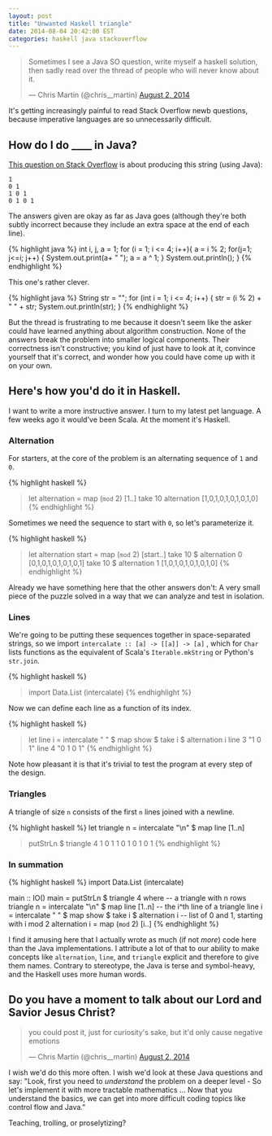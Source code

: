 ```yaml
---
layout: post
title: "Unwanted Haskell triangle"
date: 2014-08-04 20:42:00 EST
categories: haskell java stackoverflow
---
```


<blockquote class="twitter-tweet" lang="en"><p>Sometimes I see a Java SO
question, write myself a haskell solution, then sadly read over the thread of
people who will never know about it.</p>&mdash; Chris Martin (@chris__martin)
<a href="https://twitter.com/chris__martin/statuses/495434666623909889">August
2, 2014</a></blockquote>

It's getting increasingly painful to read Stack Overflow newb questions,
because imperative languages are so unnecessarily difficult.

## How do I do \_\_\_\_ in Java?

[This question on Stack Overflow][stackoverflow] is about producing this string
(using Java):

    1
    0 1
    1 0 1
    0 1 0 1

The answers given are okay as far as Java goes (although they're both subtly
incorrect because they include an extra space at the end of each line).

{% highlight java %}
int i, j, a = 1;
for (i = 1; i <= 4; i++){
    a = i % 2;
    for(j=1; j<=i; j++) {
        System.out.print(a+ " ");
        a = a ^ 1;
    }
    System.out.println();
}
{% endhighlight %}

This one's rather clever.

{% highlight java %}
String str = "";
for (int i = 1; i <= 4; i++) {
    str = (i % 2) + " " + str;
    System.out.println(str);
}
{% endhighlight %}

But the thread is frustrating to me because it doesn't seem like the asker
could have learned anything about algorithm construction. None of the answers
break the problem into smaller logical components. Their correctness isn't
constructive; you kind of just have to look at it, convince yourself that it's
correct, and wonder how you could have come up with it on your own.

## Here's how you'd do it in Haskell.

I want to write a more instructive answer. I turn to my latest pet language. A
few weeks ago it would've been Scala. At the moment it's Haskell.

### Alternation

For starters, at the core of the problem is an alternating sequence of `1` and
`0`.

{% highlight haskell %}
> let alternation = map (`mod` 2) [1..]
> take 10 alternation
[1,0,1,0,1,0,1,0,1,0]
{% endhighlight %}

Sometimes we need the sequence to start with `0`, so let's parameterize it.

{% highlight haskell %}
> let alternation start = map (`mod` 2) [start..]
> take 10 $ alternation 0
[0,1,0,1,0,1,0,1,0,1]
> take 10 $ alternation 1
[1,0,1,0,1,0,1,0,1,0]
{% endhighlight %}

Already we have something here that the other answers don't: A very small piece
of the puzzle solved in a way that we can analyze and test in isolation.

### Lines

We're going to be putting these sequences together in space-separated strings,
so we import `intercalate :: [a] -> [[a]] -> [a]` , which for `Char` lists
functions as the equivalent of Scala's `Iterable.mkString` or Python's
`str.join`.

{% highlight haskell %}
> import Data.List (intercalate)
{% endhighlight %}

Now we can define each line as a function of its index.

{% highlight haskell %}
> let line i = intercalate " " $ map show $ take i $ alternation i
> line 3
"1 0 1"
> line 4
"0 1 0 1"
{% endhighlight %}

Note how pleasant it is that it's trivial to test the program at every step of
the design.

### Triangles

A triangle of size `n` consists of the first `n` lines joined with a newline.

{% highlight haskell %}
let triangle n = intercalate "\n" $ map line [1..n]
> putStrLn $ triangle 4
1
0 1
1 0 1
0 1 0 1
{% endhighlight %}

### In summation

{% highlight haskell %}
import Data.List (intercalate)

main :: IO()
main = putStrLn $ triangle 4
  where
    -- a triangle with n rows
    triangle n = intercalate "\n" $ map line [1..n]
    -- the i^th line of a triangle
    line i = intercalate " " $ map show $ take i $ alternation i
    -- list of 0 and 1, starting with i mod 2
    alternation i = map (`mod` 2) [i..]
{% endhighlight %}

I find it amusing here that I actually wrote as much (if not *more*) code here
than the Java implementations. I attribute a lot of that to our ability to make
concepts like `alternation`, `line`, and `triangle` explicit and therefore to
give them names. Contrary to stereotype, the Java is terse and symbol-heavy,
and the Haskell uses more human words.

## Do you have a moment to talk about our Lord and Savior Jesus Christ?

<blockquote class="twitter-tweet" lang="en"><p>you could post it, just for
curiosity&#39;s sake, but it&#39;d only cause negative emotions</p>&mdash;
Chris Martin (@chris__martin) <a
href="https://twitter.com/chris__martin/statuses/495434954399285248">August 2,
2014</a></blockquote>

I wish we'd do this more often. I wish we'd look at these Java questions and 
say: "Look, first you need to *understand* the problem on a deeper level - So
let's implement it with more tractable mathematics ... Now that you understand
the basics, we can get into more difficult coding topics like control flow and
Java."

Teaching, trolling, or proselytizing?

[stackoverflow]: https://stackoverflow.com/questions/25091218/print-triangle-pattern-using-java
